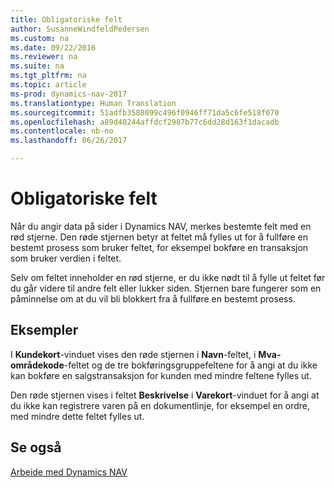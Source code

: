 ```yaml
---
title: Obligatoriske felt
author: SusanneWindfeldPedersen
ms.custom: na
ms.date: 09/22/2016
ms.reviewer: na
ms.suite: na
ms.tgt_pltfrm: na
ms.topic: article
ms-prod: dynamics-nav-2017
ms.translationtype: Human Translation
ms.sourcegitcommit: 51adfb3588099c496f0946ff71da5c6fe518f070
ms.openlocfilehash: a89d40244affdcf2987b77c6dd28d163f1dacadb
ms.contentlocale: nb-no
ms.lasthandoff: 06/26/2017

---
```

    
# <a name="mandatory-fields"></a>Obligatoriske felt
Når du angir data på sider i Dynamics NAV, merkes bestemte felt med en rød stjerne. Den røde stjernen betyr at feltet må fylles ut for å fullføre en bestemt prosess som bruker feltet, for eksempel bokføre en transaksjon som bruker verdien i feltet. 

Selv om feltet inneholder en rød stjerne, er du ikke nødt til å fylle ut feltet før du går videre til andre felt eller lukker siden. Stjernen bare fungerer som en påminnelse om at du vil bli blokkert fra å fullføre en bestemt prosess. 

## <a name="examples"></a>Eksempler 
I **Kundekort**-vinduet vises den røde stjernen i **Navn**-feltet, i **Mva-områdekode**-feltet og de tre bokføringsgruppefeltene for å angi at du ikke kan bokføre en salgstransaksjon for kunden med mindre feltene fylles ut.

Den røde stjernen vises i feltet **Beskrivelse** i **Varekort**-vinduet for å angi at du ikke kan registrere varen på en dokumentlinje, for eksempel en ordre, med mindre dette feltet fylles ut.

## <a name="see-also"></a>Se også
[Arbeide med Dynamics NAV](ui-work-product.md) 


